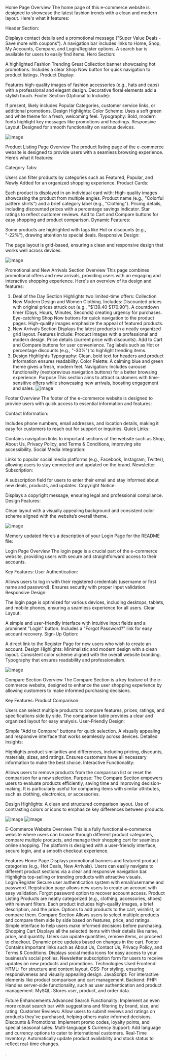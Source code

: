 Home Page Overview
The home page of this e-commerce website is designed to showcase the latest fashion trends with a clean and modern layout. Here's what it features:

Header Section:

Displays contact details and a promotional message ("Super Value Deals - Save more with coupons").
A navigation bar includes links to Home, Shop, My Accounts, Compare, and Login/Register options.
A search bar is available for users to easily find items.
Hero Section:

A highlighted Fashion Trending Great Collection banner showcasing hot promotions.
Includes a clear Shop Now button for quick navigation to product listings.
Product Display:

Features high-quality images of fashion accessories (e.g., hats and caps) with a professional and elegant design.
Decorative floral elements add a stylish touch.
Footer Section (Optional to Include):

If present, likely includes Popular Categories, customer service links, or additional promotions.
Design Highlights:
Color Scheme: Uses a soft green and white theme for a fresh, welcoming feel.
Typography: Bold, modern fonts highlight key messages like promotions and headings.
Responsive Layout: Designed for smooth functionality on various devices.

![image](https://github.com/user-attachments/assets/c0395ef4-c523-4338-ab9b-22e0a8cfda4a)


Product Listing Page Overview
The product listing page of the e-commerce website is designed to provide users with a seamless browsing experience. Here’s what it features:

Category Tabs:

Users can filter products by categories such as Featured, Popular, and Newly Added for an organized shopping experience.
Product Cards:

Each product is displayed in an individual card with:
High-quality images showcasing the product from multiple angles.
Product name (e.g., "Colorful pattern shirts") and a brief category label (e.g., "Clothing").
Pricing details, including discounted prices with a percentage savings indicator.
Star ratings to reflect customer reviews.
Add to Cart and Compare buttons for easy shopping and product comparison.
Dynamic Features:

Some products are highlighted with tags like Hot or discounts (e.g., "-22%"), drawing attention to special deals.
Responsive Design:

The page layout is grid-based, ensuring a clean and responsive design that works well across devices.

![image](https://github.com/user-attachments/assets/77ce0e5f-669c-4e05-8330-a22af5d2b54f)


Promotional and New Arrivals Section Overview
This page combines promotional offers and new arrivals, providing users with an engaging and interactive shopping experience. Here's an overview of its design and features:

1. Deal of the Day Section
Highlights two limited-time offers:
Collection New Modern Design and Women Clothing.
Includes:
Discounted prices with original prices struck out (e.g., "$139.40 $170.90").
A countdown timer (Days, Hours, Minutes, Seconds) creating urgency for purchases.
Eye-catching Shop Now buttons for quick navigation to the product pages.
High-quality images emphasize the appeal of featured products.
2. New Arrivals Section
Displays the latest products in a neatly organized grid layout.
Features include:
Product images with a professional and modern design.
Price details (current price with discounts).
Add to Cart and Compare buttons for user convenience.
Tag labels such as Hot or percentage discounts (e.g., "-30%") to highlight trending items.
3. Design Highlights
Typography: Clean, bold text for headers and product information ensures readability.
Color Palette: A calming blue and green theme gives a fresh, modern feel.
Navigation: Includes carousel functionality (next/previous navigation buttons) for a better browsing experience.
Purpose
This section aims to attract customers with time-sensitive offers while showcasing new arrivals, boosting engagement and sales.
![image](https://github.com/user-attachments/assets/c0bdc335-5c00-42a9-89d2-a4f33e742f21)


Footer Overview
The footer of the e-commerce website is designed to provide users with quick access to essential information and features:

Contact Information:

Includes phone numbers, email addresses, and location details, making it easy for customers to reach out for support or inquiries.
Quick Links:

Contains navigation links to important sections of the website such as Shop, About Us, Privacy Policy, and Terms & Conditions, improving site accessibility.
Social Media Integration:

Links to popular social media platforms (e.g., Facebook, Instagram, Twitter), allowing users to stay connected and updated on the brand.
Newsletter Subscription:

A subscription field for users to enter their email and stay informed about new deals, products, and updates.
Copyright Notice:

Displays a copyright message, ensuring legal and professional compliance.
Design Features:

Clean layout with a visually appealing background and consistent color scheme aligned with the website’s overall theme.


![image](https://github.com/user-attachments/assets/afdc69d3-f3e6-419a-bb1a-40670bcdb1ca)


Memory updated
Here’s a description of your Login Page for the README file:

Login Page Overview
The login page is a crucial part of the e-commerce website, providing users with secure and straightforward access to their accounts.

Key Features:
User Authentication:

Allows users to log in with their registered credentials (username or first name and password).
Ensures security with proper input validation.
Responsive Design:

The login page is optimized for various devices, including desktops, tablets, and mobile phones, ensuring a seamless experience for all users.
Clear Layout:

A simple and user-friendly interface with intuitive input fields and a prominent "Login" button.
Includes a "Forgot Password?" link for easy account recovery.
Sign-Up Option:

A direct link to the Register Page for new users who wish to create an account.
Design Highlights:
Minimalistic and modern design with a clean layout.
Consistent color scheme aligned with the overall website branding.
Typography that ensures readability and professionalism.



![image](https://github.com/user-attachments/assets/dbb95daa-d258-4f10-9db0-7ad365b63ca2)

Compare Section Overview
The Compare Section is a key feature of the e-commerce website, designed to enhance the user shopping experience by allowing customers to make informed purchasing decisions.

Key Features:
Product Comparison:

Users can select multiple products to compare features, prices, ratings, and specifications side by side.
The comparison table provides a clear and organized layout for easy analysis.
User-Friendly Design:

Simple "Add to Compare" buttons for quick selection.
A visually appealing and responsive interface that works seamlessly across devices.
Detailed Insights:

Highlights product similarities and differences, including pricing, discounts, materials, sizes, and ratings.
Ensures customers have all necessary information to make the best choice.
Interactive Functionality:

Allows users to remove products from the comparison list or reset the comparison for a new selection.
Purpose:
The Compare Section empowers users to evaluate products efficiently, saving time and improving decision-making. It is particularly useful for comparing items with similar attributes, such as clothing, electronics, or accessories.

Design Highlights:
A clean and structured comparison layout.
Use of contrasting colors or icons to emphasize key differences between products.


![image](https://github.com/user-attachments/assets/8bf7a48e-ff3f-4cb9-9e1e-e92b86bec2ea)
![image](https://github.com/user-attachments/assets/fdd07e80-b0cf-4bfa-a4c1-fb5e23907802)

E-Commerce Website
Overview
This is a fully functional e-commerce website where users can browse through different product categories, compare multiple products, and manage their shopping cart for seamless online shopping. The platform is designed with a user-friendly interface, secure login, and a smooth checkout experience.

Features
Home Page
Displays promotional banners and featured product categories (e.g., Hot Deals, New Arrivals).
Users can easily navigate to different product sections via a clear and responsive navigation bar.
Highlights top-selling or trending products with attractive visuals.
Login/Register
Secure user authentication system with email/username and password.
Registration page allows new users to create an account with easy validation.
Forgot password option to recover account access.
Product Listing
Products are neatly categorized (e.g., clothing, accessories, shoes) with relevant filters.
Each product includes high-quality images, a brief description, and the price.
Options to add products to the cart, wishlist, or compare them.
Compare Section
Allows users to select multiple products and compare them side by side based on features, price, and ratings.
Simple interface to help users make informed decisions before purchasing.
Shopping Cart
Displays all the selected items with their details like name, price, and quantity.
Users can update quantities, remove items, or proceed to checkout.
Dynamic price updates based on changes in the cart.
Footer
Contains important links such as About Us, Contact Us, Privacy Policy, and Terms & Conditions.
Displays social media icons for easy access to your business’s social profiles.
Newsletter subscription form for users to receive updates on new products and promotions.
Technologies Used
Frontend:
HTML: For structure and content layout.
CSS: For styling, ensuring responsiveness and visually appealing design.
JavaScript: For interactive elements like product comparison and cart management.
Backend:
PHP: Handles server-side functionality, such as user authentication and product management.
MySQL: Stores user, product, and order data.

Future Enhancements
Advanced Search Functionality: Implement an even more robust search bar with suggestions and filtering by brand, size, and rating.
Customer Reviews: Allow users to submit reviews and ratings on products they've purchased, helping others make informed decisions.
Discounts & Promotions: Implement promo codes, loyalty points, and special seasonal sales.
Multi-language & Currency Support: Add language and currency options to cater to international customers.
Real-Time Inventory: Automatically update product availability and stock status to reflect real-time changes.






.
